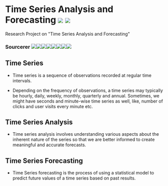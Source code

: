 # Time Series Analysis and Forecasting [![](https://img.shields.io/github/license/sourcerer-io/hall-of-fame.svg?colorB=ff0000)](LICENSE)  [![](https://img.shields.io/badge/Parth-Pathak-brightgreen.svg?colorB=ff0000)](https://www.linkedin.com/in/parth-pathak-learner/)
Research Project on "Time Series Analysis and Forecasting"

### Sourcerer [![](https://sourcerer.io/fame/ParthPathak27/ParthPathak27/Time-Series-Analysis-and-Forecasting/images/0)](https://sourcerer.io/fame/ParthPathak27/ParthPathak27/Time-Series-Analysis-and-Forecasting/links/0)[![](https://sourcerer.io/fame/ParthPathak27/ParthPathak27/Time-Series-Analysis-and-Forecasting/images/1)](https://sourcerer.io/fame/ParthPathak27/ParthPathak27/Time-Series-Analysis-and-Forecasting/links/1)[![](https://sourcerer.io/fame/ParthPathak27/ParthPathak27/Time-Series-Analysis-and-Forecasting/images/2)](https://sourcerer.io/fame/ParthPathak27/ParthPathak27/Time-Series-Analysis-and-Forecasting/links/2)[![](https://sourcerer.io/fame/ParthPathak27/ParthPathak27/Time-Series-Analysis-and-Forecasting/images/3)](https://sourcerer.io/fame/ParthPathak27/ParthPathak27/Time-Series-Analysis-and-Forecasting/links/3)[![](https://sourcerer.io/fame/ParthPathak27/ParthPathak27/Time-Series-Analysis-and-Forecasting/images/4)](https://sourcerer.io/fame/ParthPathak27/ParthPathak27/Time-Series-Analysis-and-Forecasting/links/4)[![](https://sourcerer.io/fame/ParthPathak27/ParthPathak27/Time-Series-Analysis-and-Forecasting/images/5)](https://sourcerer.io/fame/ParthPathak27/ParthPathak27/Time-Series-Analysis-and-Forecasting/links/5)[![](https://sourcerer.io/fame/ParthPathak27/ParthPathak27/Time-Series-Analysis-and-Forecasting/images/6)](https://sourcerer.io/fame/ParthPathak27/ParthPathak27/Time-Series-Analysis-and-Forecasting/links/6)[![](https://sourcerer.io/fame/ParthPathak27/ParthPathak27/Time-Series-Analysis-and-Forecasting/images/7)](https://sourcerer.io/fame/ParthPathak27/ParthPathak27/Time-Series-Analysis-and-Forecasting/links/7)

## Time Series
* Time series is a sequence of observations recorded at regular time intervals.

* Depending on the frequency of observations, a time series may typically be hourly, daily, weekly, monthly, quarterly and annual. Sometimes, we might have seconds and minute-wise time series as well, like, number of clicks and user visits every minute etc.

## Time Series Analysis
* Time series analysis involves understanding various aspects about the inherent nature of the series so that we are better informed to create meaningful and accurate forecasts.

## Time Series Forecasting
* Time Series forecasting is the process of using a statistical model to predict future values of a time series based on past results.

